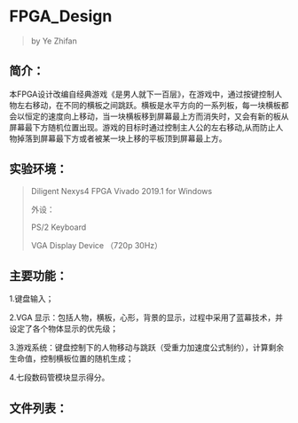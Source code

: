 # FPGA_Design
> by Ye Zhifan

## 简介：

本FPGA设计改编自经典游戏《是男人就下一百层》，在游戏中，通过按键控制人物左右移动，在不同的横板之间跳跃。横板是水平方向的一系列板，每一块横板都会以恒定的速度向上移动，当一块横板移到屏幕最上方而消失时，又会有新的板从屏幕最下方随机位置出现。游戏的目标时通过控制主人公的左右移动,从而防止人物掉落到屏幕最下方或者被某一块上移的平板顶到屏幕最上方。

## 实验环境：

> Diligent Nexys4 FPGA
> Vivado 2019.1 for Windows
>
> 外设：
>
> PS/2 Keyboard
>
> VGA Display Device （720p 30Hz）

## 主要功能： 

  1.键盘输入；  

  2.VGA 显示：包括人物，横板，心形，背景的显示，过程中采用了蓝幕技术，并设定了各个物体显示的优先级；  

  3.游戏系统：键盘控制下的人物移动与跳跃（受重力加速度公式制约），计算剩余生命值，控制横板位置的随机生成；

  4.七段数码管模块显示得分。

## 文件列表：

